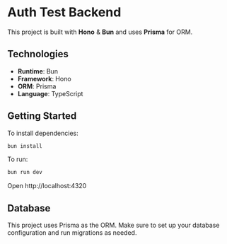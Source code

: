 # Auth Test Backend

This project is built with **Hono** & **Bun** and uses **Prisma** for ORM.

## Technologies

- **Runtime**: Bun
- **Framework**: Hono
- **ORM**: Prisma
- **Language**: TypeScript

## Getting Started

To install dependencies:
```sh
bun install
```

To run:
```sh
bun run dev
```

Open http://localhost:4320

## Database

This project uses Prisma as the ORM. Make sure to set up your database configuration and run migrations as needed.
